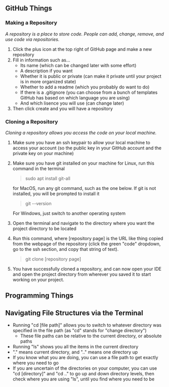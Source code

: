 ## GitHub Things

### Making a Repository

*A repository is a place to store code. People can add, change, remove, and use code via repositories.*

1. Click the plus icon at the top right of GitHub page and make a new repository
2. Fill in information such as...
   - Its name (which can be changed later with some effort)
   - A description if you want
   - Whether it is public or private (can make it private until your project is in more organized state)
   - Whether to add a readme (which you probably do want to do)
   - If there is a .gitignore (you can choose from a bunch of templates GitHub has based on which language you are using)
   - And which lisence you will use (can change later)
3. Then click create and you will have a repository

### Cloning a Repository

*Cloning a repository allows you access the code on your local machine.*

1. Make sure you have an ssh keypair to allow your local machine to access your account (so the public key in your GitHub account and the private key on your machine)
2. Make sure you have git installed on your machine
   for Linux, run this command in the terminal
   > sudo apt install git-all
   
   for MacOS, run any git command, such as the one below. If git is not installed, you will be prompted to install it

   > git --version
   
   For Windows, just switch to another operating system
   
4. Open the terminal and navigate to the directory where you want the project directory to be located
5. Run this command, where [repository page] is the URL like thing copied from the webpage of the repository (click the green "code" dropdown, go to the ssh section, and copy that string of text).
   > git clone [repository page]
6. You have successfully cloned a repository, and can now open your IDE and open the project directory from wherever you saved it to start working on your project.

## Programming Things

## Navigating File Structures via the Terminal

- Running "cd [file path]" allows you to switch to whatever directory was specified in the file path (as "cd" stands for "change directory")
  - These file paths can be relative to the current directory, or absolute paths
- Running "ls" shows you all the items in the current directory
- "." means current directory, and ".." means one directory up
- If you know what you are doing, you can use a file path to get exactly where you need to go
- If you are uncertain of the directories on your computer, you can use "cd [directory]" and "cd .." to go up and down directory levels, then check where you are using "ls", until you find where you need to be
